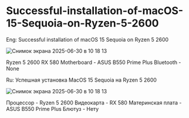 # Successful-installation-of-macOS-15-Sequoia-on-Ryzen-5-2600

Eng:
Successful installation of macOS 15 Sequoia on Ryzen 5 2600



![Снимок экрана 2025-06-30 в 10 18 13](https://github.com/user-attachments/assets/72062298-2ff3-4e90-9b23-e9622f60fa7f)










Ryzen 5 2600
RX 580
Motherboard - ASUS B550 Prime Plus
Bluetooth -  None


Ru:
Успешная установка MacOS 15 Sequoia на Ryzen 5 2600

![Снимок экрана 2025-06-30 в 10 18 13](https://github.com/user-attachments/assets/72062298-2ff3-4e90-9b23-e9622f60fa7f)









Процессор - Ryzen 5 2600
Видеокарта - RX 580
Материнская плата - ASUS B550 Prime Plus
Блютуз -  Нету

